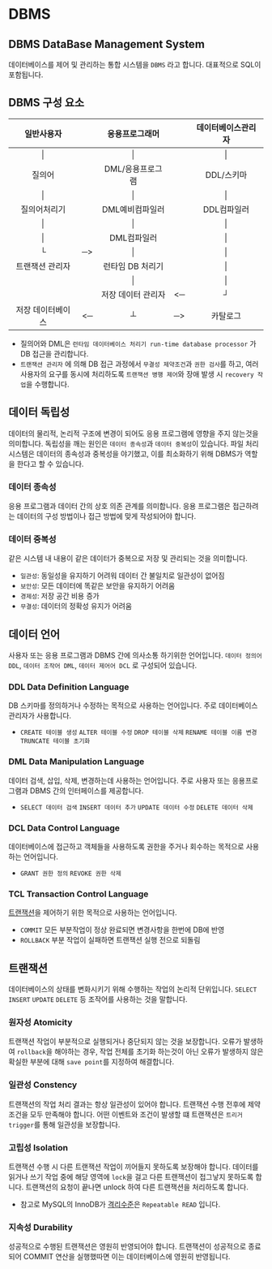 # DBMS
## DBMS DataBase Management System
데이터베이스를 제어 및 관리하는 통합 시스템을 `DBMS` 라고 합니다. 대표적으로 SQL이 포함됩니다. 
## DBMS 구성 요소
|일반사용자||응용프로그래머||데이터베이스관리자|
|:---:|---|:---:|---|:---:|
|│||│||│|
|질의어||DML/응용프로그램||DDL/스키마|
|│||│||│|
|질의어처리기||DML예비컴파일러||DDL컴파일러|
|│||│||│|
|│||DML컴파일러||│|
|└ |─>|│||│|
|트랜잭션 관리자||런타임 DB 처리기||│|
|||│||│|
|||저장 데이터 관리자|<─|┘|
|저장 데이터베이스|<─|┴|─>|카탈로그|
- 질의어와 DML은 `런타임 데이터베이스 처리기 run-time database processor` 가 DB 접근을 관리합니다. 
- `트랜잭션 관리자` 에 의해 DB 접근 과정에서 `무결성 제약조건`과 `권한 검사`를 하고, 여러 사용자의 요구를 동시에 처리하도록 `트랜잭션 병행 제어`와 장애 발생 시 `recovery 작업`을 수행합니다.
## 데이터 독립성
데이터의 물리적, 논리적 구조에 변경이 되어도 응용 프로그램에 영향을 주지 않는것을 의미합니다. 독립성을 깨는 원인은 `데이터 종속성`과 `데이터 중복성`이 있습니다. 파일 처리 시스템은 데이터의 종속성과 중복성을 야기했고, 이를 최소화하기 위해 DBMS가 역할을 한다고 할 수 있습니다.
### 데이터 종속성
응용 프로그램과 데이터 간의 상호 의존 관계를 의미합니다. 응용 프로그램은 접근하려는 데이터의 구성 방법이나 접근 방법에 맞게 작성되어야 합니다.
### 데이터 중복성
같은 시스템 내 내용이 같은 데이터가 중복으로 저장 및 관리되는 것을 의미합니다.
- `일관성`: 동일성을 유지하기 어려워 데이터 간 불일치로 일관성이 없어짐
- `보안성`: 모든 데이터에 똑같은 보안을 유지하기 어려움
- `경제성`: 저장 공간 비용 증가
- `무결성`: 데이터의 정확성 유지가 어려움
## 데이터 언어
사용자 또는 응용 프로그램과 DBMS 간에 의사소통 하기위한 언어입니다. `데이터 정의어 DDL`, `데이터 조작어 DML`, `데이터 제어어 DCL` 로 구성되어 있습니다.
### DDL Data Definition Language
DB 스키마를 정의하거나 수정하는 목적으로 사용하는 언어입니다. 주로 데이터베이스 관리자가 사용합니다. 
- `CREATE 테이블 생성` `ALTER 테이블 수정` `DROP 테이블 삭제` `RENAME 테이블 이름 변경` `TRUNCATE 테이블 초기화`
### DML Data Manipulation Language
데이터 검색, 삽입, 삭제, 변경하는데 사용하는 언어입니다. 주로 사용자 또는 응용프로그램과 DBMS 간의 인터페이스를 제공합니다. 
- `SELECT 데이터 검색` `INSERT 데이터 추가` `UPDATE 데이터 수정` `DELETE 데이터 삭제`
### DCL Data Control Language
데이터베이스에 접근하고 객체들을 사용하도록 권한을 주거나 회수하는 목적으로 사용하는 언어입니다. 
- `GRANT 권한 정의` `REVOKE 권한 삭제`
### TCL Transaction Control Language
[트랜잭션](#트랜잭션)을 제어하기 위한 목적으로 사용하는 언어입니다.
- `COMMIT` 모든 부분작업이 정상 완료되면 변경사항을 한번에 DB에 반영
- `ROLLBACK` 부분 작업이 실패하면 트랜잭션 실행 전으로 되돌림
## 트랜잭션
데이터베이스의 상태를 변화시키기 위해 수행하는 작업의 논리적 단위입니다. `SELECT` `INSERT` `UPDATE` `DELETE` 등 조작어를 사용하는 것을 말합니다.
### 원자성 Atomicity
트랜잭션 작업이 부분적으로 실행되거나 중단되지 않는 것을 보장합니다. 오류가 발생하여 `rollback`을 해야하는 경우, 작업 전체를 초기화 하는것이 아닌 오류가 발생하지 않은 확실한 부분에 대해 `save point`를 지정하여 해결합니다.
### 일관성 Constency
트랜잭션의 작업 처리 결과는 항상 일관성이 있어야 합니다. 트랜잭션 수행 전후에 제약조건을 모두 만족해야 합니다. 어떤 이벤트와 조건이 발생할 떄 트랜잭션은 `트리거 trigger`를 통해 일관성을 보장합니다.
### 고립성 Isolation
트랜잭션 수행 시 다른 트랜잭션 작업이 끼어들지 못하도록 보장해야 합니다. 데이터를 읽거나 쓰기 작업 중에 해당 영역에 `lock`을 걸고 다른 트랜잭션이 접그낳지 못하도록 합니다. 트랜잭션의 요청이 끝나면 unlock 하여 다른 트랜잭션을 처리하도록 합니다. 
- 참고로 MySQL의 InnoDB가 [격리수준](../06_query/05_transaction.md#isolation-level-격리-수준)은 `Repeatable READ` 입니다.
### 지속성 Durability
성공적으로 수행된 트랜잭션은 영원히 반영되어야 합니다. 트랜잭션이 성공적으로 종료되어 COMMIT 연산을 실행했따면 이는 데이터베이스에 영원히 반영됩니다.